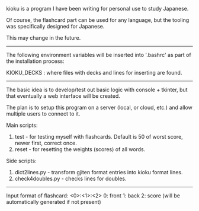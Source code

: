 kioku is a program I have been writing for personal use to study Japanese.

Of course, the flashcard part can be used for any language, but the tooling
was specifically designed for Japanese.

This may change in the future.

-----

The following environment variables will be inserted into '.bashrc' as
part of the installation process:

KIOKU_DECKS : where files with decks and lines for inserting are found.

-----

The basic idea is to develop/test out basic logic with console + tkinter,
but that eventually a web interface will be created.

The plan is to setup this program on a server (local, or cloud, etc.) and
allow multiple users to connect to it.

Main scripts:
1. test - for testing myself with flashcards. Default is 50 of worst score, newer first, correct once.
2. reset - for resetting the weights (scores) of all words.

Side scripts:
1. dict2lines.py - transform gjiten format entries into kioku format lines.
2. check4doubles.py - checks lines for doubles.

-----

Input format of flashcard:
<0>:<1>:<2>
0: front
1: back
2: score (will be automatically generated if not present)